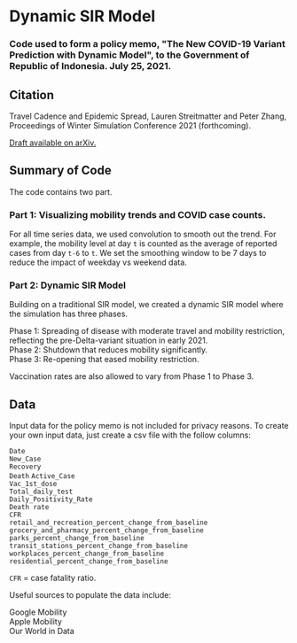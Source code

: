 # Dynamic SIR Model 

### Code used to form a policy memo, "The New COVID-19 Variant Prediction with Dynamic Model", to the Government of Republic of Indonesia. July 25, 2021.

## Citation

Travel Cadence and Epidemic Spread, Lauren Streitmatter and Peter Zhang, Proceedings of Winter Simulation Conference 2021 (forthcoming).

[Draft available on arXiv.](https://arxiv.org/abs/2107.00203)

## Summary of Code

The code contains two part. 

### Part 1: Visualizing mobility trends and COVID case counts.

For all time series data, we used convolution to smooth out the trend. For example, the mobility level at day `t` is counted as the average of reported cases from day `t-6` to `t`. We set the smoothing window to be 7 days to reduce the impact of weekday vs weekend data.

### Part 2: Dynamic SIR Model

Building on a traditional SIR model, we created a dynamic SIR model where the simulation has three phases.

Phase 1: Spreading of disease with moderate travel and mobility restriction, reflecting the pre-Delta-variant situation in early 2021.\
Phase 2: Shutdown that reduces mobility significantly. \
Phase 3: Re-opening that eased mobility restriction.

Vaccination rates are also allowed to vary from Phase 1 to Phase 3.

## Data

Input data for the policy memo is not included for privacy reasons. To create your own input data, just create a csv file with the follow columns: 

`Date` \
`New_Case`	\
`Recovery`	\
`Death`
`Active_Case`	\
`Vac_1st_dose`	\
`Total_daily_test`	\
`Daily_Positivity_Rate` \
`Death rate`	\
`CFR`	\
`retail_and_recreation_percent_change_from_baseline`	\
`grocery_and_pharmacy_percent_change_from_baseline`	\
`parks_percent_change_from_baseline` \
`transit_stations_percent_change_from_baseline` \
`workplaces_percent_change_from_baseline`	\
`residential_percent_change_from_baseline` 

`CFR` = case fatality ratio.

Useful sources to populate the data include:

Google Mobility \
Apple Mobility \
Our World in Data
